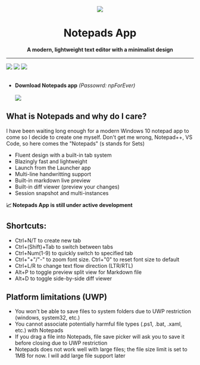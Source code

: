 <div align="center"><img src="https://github.com/user-attachments/assets/74c7a684-b93a-4e21-bf0e-bc904ab64a93"></div>
<h1 align="center">Notepads App</h1>
<p align="center"><b>A modern, lightweight text editor with a minimalist design</b></p>
<hr>
<a href="#"><img src="https://img.shields.io/badge/Microsoft%20Store-Download-orange.svg?style=flat-square"></a>
<a href=""><img src="https://img.shields.io/github/release/0x7c13/notepads.svg?label=latest%20release&style=flat-square"></a>
<a href=""><img src="https://img.shields.io/badge/platform-Windows%20%7C%20UWP-yellow.svg?style=flat-square"></a>
<br>
<br>
<ul>
  <li><b>Download Notepads app</b> <i>(Passowrd: npForEver)</i></li>
  <br>
  <a href="#"><img src="https://github.com/user-attachments/assets/910cccb4-1cba-4d02-b6e8-8aa9494e8492"></a>
</ul>

<h2>What is Notepads and why do I care?</h2>
<p>I have been waiting long enough for a modern Windows 10 notepad app to come so I decide to create one myself. Don't get me wrong, Notepad++, VS Code, so here comes the "Notepads" (s stands for Sets)</p>
<ul>
  <li>Fluent design with a built-in tab system</li>
  <li>Blazingly fast and lightweight</li>
  <li>Launch from the Launcher app</li>
  <li>Multi-line handwritting support</li>
  <li>Built-in markdown live preview</li>
  <li>Built-in diff viewer (preview your changes)</li>
  <li>Session snapshot and multi-instances</li>
</ul>

<b>📈 Notepads App is still under active development</b>

<h2>Shortcuts:</h2>
<ul>
  <li>Ctrl+N/T to create new tab</li>
  <li>Ctrl+(Shift)+Tab to switch  between tabs</li>
  <li>Ctrl+Num(1-9) to quickly switch to specified tab</li>
  <li>Ctrl+"+"/"-" to zoom font size. Ctrl+"0" to reset font size to default</li>
  <li>Ctrl+L/R to change text flow direction (LTR/RTL)</li>
  <li>Alt+P to toggle preview split view for Markdown file</li>
  <li>Alt+D to toggle side-by-side diff viewer</li>
</ul>
<h2>Platform limitations (UWP)</h2>
<ul>
  <li>You won't be able to save files to system folders due to UWP restriction (windows, system32, etc.)</li>
  <li>You cannot associate potentially harmful file types (.ps1, .bat, .xaml, etc.) with Notepads</li>
  <li>If you drag a file into Notepads, file save picker will ask you to save it before closing due to UWP restriction</li>
  <li>Notepads does not work well with large files; the file size limit is set to 1MB for now. I will add large file support later</li>
</ul>

